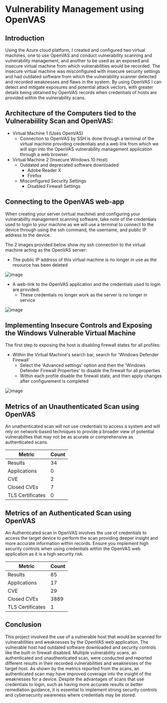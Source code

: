 # Vulnerability Management using OpenVAS

## Introduction

Using the Azure cloud platform, I created and configured two virtual machines, one to use OpenVAS and conduct vulnerability scanning and vulnerability management, and another to be used as an exposed and insecure virtual machine from which vulnerabilities would be recorded. The insecure virtual machine was misconfigured with insecure security settings and had outdated software from which the vulnerability scanner detected and recorded weaknesses and flaws in the system. By using OpenVAS I can detect and mitigate exposures and potential attack vectors, with greater details being obtained by OpenVAS records when credentials of hosts are provided within the vulnerability scans.  


## Architecture of the Computers tied to the Vulnerabiility Scan and OpenVAS:
-  Virtual Machine 1 (Uses OpenVAS)
    -  Connection to OpenVAS by SSH is done through a terminal of the virtual machine providing credentials and a web link from which we will sign into the OpenVAS vulnerability management application through a web browser.      
-  Virtual Machine 2 (Insecure Windows 10 Host)
    -  Outdated and deprecated software downloaded
        - Adobe Reader X
        - Firefox
    - Misconfigured Security Settings
        - Disabled Firewall Settings

## Connecting to the OpenVAS web-app 

When creating your server (virtual machine) and configuring your vulnerability management scanning software, take note of the credentials used to login to your machine as we will use a terminal to connect to the device through using the ssh command, the username, and public IP address to the device. 

The 2 images provided below show my ssh connection to the virtual machine acting as the OpenVAS server:
  - The public IP address of this virtual machine is no longer in use as the resource has been deleted
    
![image](https://github.com/Chaac9/VulnMngmnt_OpenVAS/assets/98796264/40f1e1a6-a94b-42e0-b6cf-046575e50c9d)

  - A web-link to the OpenVAS application and the credentials used to login are provided.
      - These credentials no longer work as the server is no longer in service
         
![image](https://github.com/Chaac9/VulnMngmnt_OpenVAS/assets/98796264/7c099753-8f0d-4a35-b108-12632332fefb)

## Implementing Insecure Controls and Exposing the Windows Vulnerable Virtual Machine 

The first step to exposing the host is disabling firewall states for all profiles:
  - Within the Virtual Machine's search bar, search for 'Windows Defender Firewall'
      -  Select the 'Advanced settings' option and then the 'Windows Defender Firewall Properties' to disable the firewall for all properties
      -  Within each profile disable the firewall state, and then apply changes after configurement is completed

![image](https://github.com/Chaac9/VulnMngmnt_OpenVAS/assets/98796264/ec5247aa-12e6-4318-acdd-feee0b51afcc)

## Metrics of an Unauthenticated Scan using OpenVAS

An unathenticated scan will not use credentials to access a system and will rely on network-based techniques to provide a broader view of potential vulnerabilties that may not be as acurate or comprehensive as authenticated scans. 

| Metric                   | Count
| ------------------------ | -----
| Results                  | 34
| Applications             | 0
| CVE                      | 2
| Closed CVEs              | 7
| TLS Certificates         | 0

## Metrics of an Authenticated Scan using OpenVAS

An Authenticated scan in OpenVAS involves the use of credentials to access the target device to perform the scan providing deeper insight and more accurate information within records. Ensure you implement high security controls when using credentials within the OpenVAS web application as it is a high security risk. 

| Metric                   | Count
| ------------------------ | -----
| Results                  | 85
| Applications             | 17
| CVE                      | 29
| Closed CVEs              | 3889
| TLS Certificates         | 1

## Conclusion

This project involved the use of a vulnerable host that would be scanned for vulnerabilities and weaknesses by the OpenVAS web application. The vulnerable host had outdated software downloaded and security controls like the built-in firewall disabled. Multiple vulnerability scans, an authenticated and unauthenticated scan, were conducted and reported different results in their recorded vulnerabilities and weaknesses of the target host. As shown by the metrics reported from the scans, an authenticated scan may have improved coverage into the insight of the weaknesses for a device. Despite the advantages of scans that use credentials to login, such as having more accurate results or better remediation guidance, it is essential to implement strong security controls and cybersecurity awareness where credentials may be stored. 

